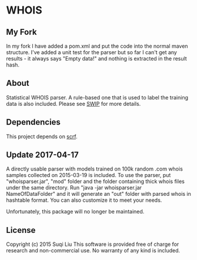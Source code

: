 # WHOIS

## My Fork

In my fork I have added a pom.xml and put the code into the normal maven
structure. I've added a unit test for the parser but so far I can't
get any results - it always says "Empty data!" and nothing is extracted
in the result hash.

## About
Statistical WHOIS parser. A rule-based one that is used to label the training data is also included. Please see [SWIP](http://www.sysnet.ucsd.edu/projects/whois/) for more details.

## Dependencies
This project depends on [scrf](https://github.com/6457/scrf).

## Update 2017-04-17
A directly usable parser with models trained on 100k random .com whois samples collected on 2015-03-19 is included. To use the parser, put "whoisparser.jar", "mod" folder and the folder containing thick whois files under the same directory. Run "java -jar whoisparser.jar NameOfDataFolder" and it will generate an "out" folder with parsed whois in hashtable format. You can also customize it to meet your needs.

Unfortunately, this package will no longer be maintained.

## License
Copyright (c) 2015 Suqi Liu
This software is provided free of charge for research and non-commercial use.
No warranty of any kind is included.
